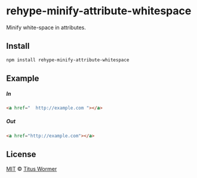 <!--This file is generated by `build-packages.js`-->

# rehype-minify-attribute-whitespace

Minify white-space in attributes.

## Install

```sh
npm install rehype-minify-attribute-whitespace
```

## Example

##### In

```html
<a href="  http://example.com "></a>
```

##### Out

```html
<a href="http://example.com"></a>
```

## License

[MIT](https://github.com/wooorm/rehype-minify/blob/master/LICENSE) © [Titus Wormer](http://wooorm.com)
